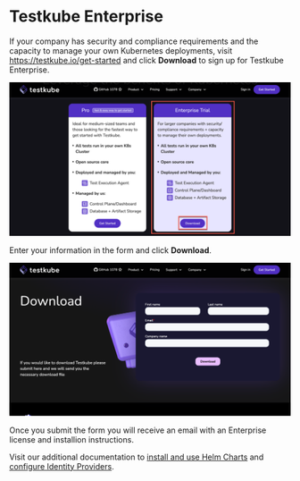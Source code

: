 # Testkube Enterprise

If your company has security and compliance requirements and the capacity to manage your own Kubernetes deployments, visit https://testkube.io/get-started and click **Download** to sign up for Testkube Enterprise. 

![Download Testkube Enterprise](../../img/enterprise-download.png)

Enter your information in the form and click **Download**.

![Download Testkube Enterprise](../../img/enterprise-download-form.png)

Once you submit the form you will receive an email with an Enterprise license and installion instructions.

Visit our additional documentation to [install and use Helm Charts](https://docs.testkube.io/testkube-enterprise/articles/usage-guide) and [configure Identity Providers](https://docs.testkube.io/testkube-enterprise/articles/auth).